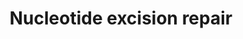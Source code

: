---
annotations:
- id: PW:0000099
  parent: regulatory pathway
  type: Pathway Ontology
  value: DNA repair pathway
- id: PW:0000130
  parent: regulatory pathway
  type: Pathway Ontology
  value: nucleotide excision repair pathway
authors:
- Khanspers
- Eweitz
- Finterly
- Larsgw
citedin:
- link: PMC8751594
  title: DNA methylation of ARHGAP30 is negatively associated with ARHGAP30 expression
    in lung adenocarcinoma, which reduces tumor immunity and is detrimental to patient
    survival (2021)
communities:
- CPTAC
description: Nucleotide excision repair is a DNA repair mechanism that repairs DNA
  damaged by UV radiation.  This type of damage produces bulky distortions in the
  shape of DNA double helix due to the addition of DNA adducts, mostly thymine dimers
  and 6,4-photoproducts.  Recognition of distortions leads to the removal of a short
  single-stranded DNA segment that includes the lesion, creating a single-strand gap
  in the DNA, which is subsequently filled in by DNA polymerase, which uses the undamaged
  strand as a template. NER can be divided into two subpathways (Global genomic NER
  and Transcription coupled NER) that differ only in their recognition of helix-distorting
  DNA damage. Nucleotide excision repair has more complexity in eukaryotes.   Nucleotide
  excision repair (NER) is a particularly important DNA repair mechanism as evidenced
  by the severe human diseases that result from in-born genetic mutations of NER proteins
  including Xeroderma pigmentosum and Cockayne's syndrome.  This pathway was adapted
  from KEGG(https://www.genome.jp/dbget-bin/www_bget?pathway+hsa03420), REPAIRtoire(http://repairtoire.genesilico.pl/Pathway/2/)
  and Wikipedia(https://en.wikipedia.org/wiki/Nucleotide_excision_repair). The pathway
  layout is based on KEGG.
last-edited: 2025-02-01
ndex: null
organisms:
- Homo sapiens
redirect_from:
- /index.php/Pathway:WP4753
- /instance/WP4753
- /instance/WP4753_r136383
revision: r136383
schema-jsonld:
- '@context': https://schema.org/
  '@id': https://wikipathways.github.io/pathways/WP4753.html
  '@type': Dataset
  creator:
    '@type': Organization
    name: WikiPathways
  description: Nucleotide excision repair is a DNA repair mechanism that repairs DNA
    damaged by UV radiation.  This type of damage produces bulky distortions in the
    shape of DNA double helix due to the addition of DNA adducts, mostly thymine dimers
    and 6,4-photoproducts.  Recognition of distortions leads to the removal of a short
    single-stranded DNA segment that includes the lesion, creating a single-strand
    gap in the DNA, which is subsequently filled in by DNA polymerase, which uses
    the undamaged strand as a template. NER can be divided into two subpathways (Global
    genomic NER and Transcription coupled NER) that differ only in their recognition
    of helix-distorting DNA damage. Nucleotide excision repair has more complexity
    in eukaryotes.   Nucleotide excision repair (NER) is a particularly important
    DNA repair mechanism as evidenced by the severe human diseases that result from
    in-born genetic mutations of NER proteins including Xeroderma pigmentosum and
    Cockayne's syndrome.  This pathway was adapted from KEGG(https://www.genome.jp/dbget-bin/www_bget?pathway+hsa03420),
    REPAIRtoire(http://repairtoire.genesilico.pl/Pathway/2/) and Wikipedia(https://en.wikipedia.org/wiki/Nucleotide_excision_repair).
    The pathway layout is based on KEGG.
  keywords:
  - CCNH
  - CDK7
  - CETN2
  - CUL4A
  - CUL4B
  - DDB1
  - DDB2
  - ERCC1
  - ERCC2
  - ERCC3
  - ERCC4
  - ERCC5
  - ERCC6
  - ERCC8
  - GTF2H1
  - GTF2H2
  - GTF2H3
  - GTF2H4
  - GTF2H5
  - LIG1
  - MNAT1
  - PCNA
  - POLD1
  - POLD2
  - POLD3
  - POLD4
  - POLE
  - POLE2
  - POLE3
  - POLE4
  - RAD23A
  - RAD23B
  - RBX1
  - RFC1
  - RFC2
  - RFC3
  - RFC4
  - RFC5
  - RPA1
  - RPA2
  - RPA3
  - XPA
  - XPC
  license: CC0
  name: Nucleotide excision repair
seo: CreativeWork
title: Nucleotide excision repair
wpid: WP4753
---